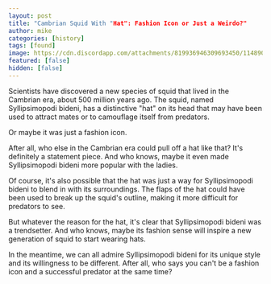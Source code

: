 ```yaml
--- 
layout: post
title: "Cambrian Squid With "Hat": Fashion Icon or Just a Weirdo?"
author: mike
categories: [history] 
tags: [found]
image: https://cdn.discordapp.com/attachments/819936946309693450/1148909075241906266/image.png
featured: [false]
hidden: [false]
---
```


Scientists have discovered a new species of squid that lived in the Cambrian era, about 500 million years ago. The squid, named Syllipsimopodi bideni, has a distinctive "hat" on its head that may have been used to attract mates or to camouflage itself from predators.

Or maybe it was just a fashion icon.

After all, who else in the Cambrian era could pull off a hat like that? It's definitely a statement piece. And who knows, maybe it even made Syllipsimopodi bideni more popular with the ladies.

Of course, it's also possible that the hat was just a way for Syllipsimopodi bideni to blend in with its surroundings. The flaps of the hat could have been used to break up the squid's outline, making it more difficult for predators to see.

But whatever the reason for the hat, it's clear that Syllipsimopodi bideni was a trendsetter. And who knows, maybe its fashion sense will inspire a new generation of squid to start wearing hats.

In the meantime, we can all admire Syllipsimopodi bideni for its unique style and its willingness to be different. After all, who says you can't be a fashion icon and a successful predator at the same time?
